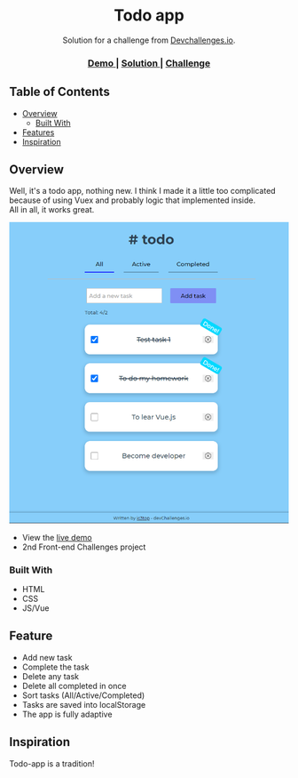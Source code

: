 <h1 align="center">Todo app</h1>

<div align="center">
   Solution for a challenge from  <a href="http://devchallenges.io" target="_blank">Devchallenges.io</a>.
</div>

<div align="center">
  <h3>
    <a href="https://ic3top.github.io/devChallenges/todo-app/dist/index.html">
      Demo
    </a>
    <span> | </span>
    <a href="https://devchallenges.io/challenges/ohgVTyJCbm5OZyTB2gNY">
      Solution
    </a>
    <span> | </span>
    <a href="https://devchallenges.io/challenges/hH6PbOHBdPm6otzw2De5">
      Challenge
    </a>
  </h3>
</div>

<!-- TABLE OF CONTENTS -->

## Table of Contents

- [Overview](#overview)
    - [Built With](#built-with)
- [Features](#features)
- [Inspiration](#inspiration)

<!-- OVERVIEW -->

## Overview
Well, it's a todo app, nothing new. I think I made it a little too complicated because of using Vuex and probably logic that implemented inside.  
All in all, it works great.  


![screenshot](./screenshot/todo-app-illustration.png)

- View the [live demo](https://ic3top.github.io/devChallenges/todo-app/dist/index.html)
- 2nd Front-end Challenges project

### Built With

- HTML
- CSS
- JS/Vue

## Feature

- Add new task
- Complete the task
- Delete any task
- Delete all completed in once
- Sort tasks (All/Active/Completed)
- Tasks are saved into localStorage  
- The app is fully adaptive

## Inspiration
Todo-app is a tradition! 
